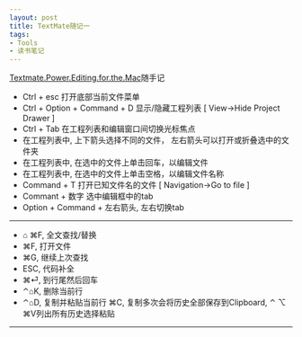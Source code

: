 ```yaml
---
layout: post
title: TextMate随记一
tags:
- Tools
- 读书笔记
---
```


[Textmate.Power.Editing.for.the.Mac](http://goo.gl/q8GMJ)随手记

- Ctrl + esc 打开底部当前文件菜单
- Ctrl + Option + Command + D 显示/隐藏工程列表 [ View->Hide Project Drawer ]
- Ctrl + Tab 在工程列表和编辑窗口间切换光标焦点
- 在工程列表中, 上下箭头选择不同的文件， 左右箭头可以打开或折叠选中的文件夹
- 在工程列表中, 在选中的文件上单击回车，以编辑文件
- 在工程列表中, 在选中的文件上单击空格，以编辑文件名称
- Command + T 打开已知文件名的文件 [ Navigation->Go to file ]
- Commant + 数字 选中编辑框中的tab
- Option + Command + 左右箭头, 左右切换tab

---

- ⌂ ⌘F, 全文查找/替换
- ⌘F, 打开文件
- ⌘G, 继续上次查找 
- ESC, 代码补全
- ⌘⏎, 到行尾然后回车
- ⌃⌂K, 删除当前行
- ⌃⌂D, 复制并粘贴当前行
 ⌘C, 复制多次会将历史全部保存到Clipboard, ⌃ ⌥ ⌘V列出所有历史选择粘贴

---



